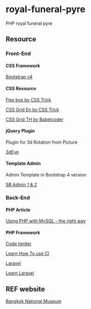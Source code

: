 # royal-funeral-pyre

PHP royal funeral pyre

## Resource

### Front-End

#### CSS Framework

[Bootstrap v4](http://getbootstrap.com/)

#### CSS Resource

[Flex box by CSS Trick](https://css-tricks.com/snippets/css/a-guide-to-flexbox/)

[CSS Grid En by CSS Trick](https://css-tricks.com/snippets/css/complete-guide-grid/)

[CSS Grid TH by Babelcoder](https://www.babelcoder.com/blog/posts/css-grid-layout)

#### jQuery Plugin

Plugin for 3d Rotation from Picture

[3dEye](https://github.com/VoidCanvas/3dEye)

#### Template Admin

Admin Template in Bootstrap 4 version

[SB Admin 1 & 2](https://startbootstrap.com/template-categories/admin-dashboard/)

### Back-End

#### PHP Article

[Using PHP with MySQL - the right way](https://www.binpress.com/tutorial/using-php-with-mysql-the-right-way/17)

#### PHP Framework

[Code Igniter](https://www.codeigniter.com/)

[Learn How To use CI](https://www.tutorialspoint.com/codeigniter/)

[Laravel](https://laravel.com/)

[Learn Laravel](https://www.tutorialspoint.com/laravel/)

## REF website

[Bangkok National Museum](http://www.virtualmuseum.finearts.go.th/bangkoknationalmuseums/index.php/th/)

